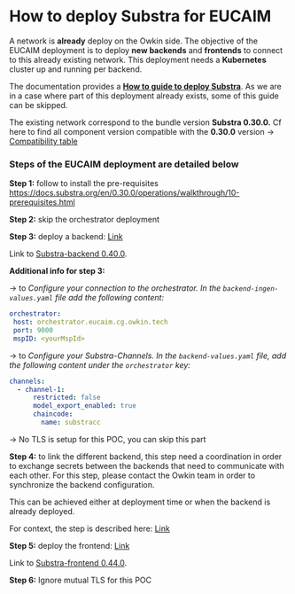 # How to deploy Substra for EUCAIM

A network is **already** deploy on the Owkin side. The objective of the EUCAIM deployment is to deploy **new backends** and **frontends** to connect to this already existing network. This deployment needs a **Kubernetes** cluster up and running per backend.

The documentation provides a [**How to guide to deploy Substra**](https://docs.substra.org/en/0.30.0/operations/walkthrough.html). As we are in a case where part of this deployment already exists, some of this guide can be skipped.

The existing network correspond to the bundle version **Substra 0.30.0.** Cf here to find all component version compatible with the **0.30.0** version → [Compatibility table](https://docs.substra.org/en/0.30.0/additional/release.html)

### Steps of the EUCAIM deployment are detailed below

**Step 1:** follow to install the pre-requisites <https://docs.substra.org/en/0.30.0/operations/walkthrough/10-prerequisites.html>

**Step 2:** skip the orchestrator deployment

**Step 3:** deploy a backend: [Link](https://docs.substra.org/en/0.30.0/operations/walkthrough/30-backend-deployment.html)

Link to [Substra-backend 0.40.0](https://github.com/Substra/substra-backend/releases/tag/0.40.0).

**Additional info for step 3:**

→ to *Configure your connection to the orchestrator. In the `backend-ingen-values.yaml` file add the following content:*

```yaml
orchestrator:
 host: orchestrator.eucaim.cg.owkin.tech
 port: 9000
 mspID: <yourMspId>
```

→ to *Configure your Substra-Channels. In the `backend-values.yaml` file, add the following content under the `orchestrator` key:*

```yaml
channels:
  - channel-1:
      restricted: false
      model_export_enabled: true
      chaincode:
        name: substracc
```

→ No TLS is setup for this POC, you can skip this part

**Step 4:** to link the different backend, this step need a coordination in order to exchange secrets between the backends that need to communicate with each other. For this step, please contact the Owkin team in order to synchronize the backend configuration.

This can be achieved either at deployment time or when the backend is already deployed.

For context, the step is described here: [Link](https://docs.substra.org/en/0.30.0/operations/walkthrough/40-connect-organizations.html)

**Step 5:** deploy the frontend: [Link](https://docs.substra.org/en/0.30.0/operations/walkthrough/50-frontend-deployment.html)

Link to [Substra-frontend 0.44.0](https://github.com/Substra/substra-frontend/releases/tag/0.44.0).

**Step 6:** Ignore mutual TLS for this POC
